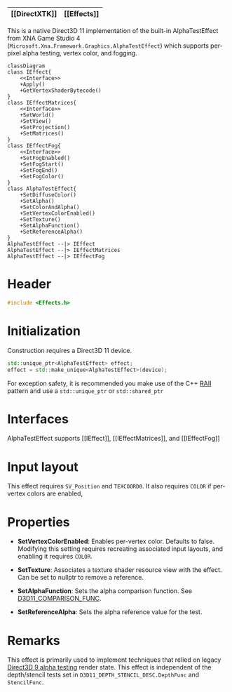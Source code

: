 |[[DirectXTK]]|[[Effects]]|
|---|---|

This is a native Direct3D 11 implementation of the built-in AlphaTestEffect from XNA Game Studio 4 (``Microsoft.Xna.Framework.Graphics.AlphaTestEffect``) which supports per-pixel alpha testing, vertex color, and fogging.

```mermaid
classDiagram
class IEffect{
    <<Interface>>
    +Apply()
    +GetVertexShaderBytecode()
}
class IEffectMatrices{
    <<Interface>>
    +SetWorld()
    +SetView()
    +SetProjection()
    +SetMatrices()
}
class IEffectFog{
    <<Interface>>
    +SetFogEnabled()
    +SetFogStart()
    +SetFogEnd()
    +SetFogColor()
}
class AlphaTestEffect{
    +SetDiffuseColor()
    +SetAlpha()
    +SetColorAndAlpha()
    +SetVertexColorEnabled()
    +SetTexture()
    +SetAlphaFunction()
    +SetReferenceAlpha()
}
AlphaTestEffect --|> IEffect
AlphaTestEffect --|> IEffectMatrices
AlphaTestEffect --|> IEffectFog
```

# Header
```cpp
#include <Effects.h>
```

# Initialization
Construction requires a Direct3D 11 device.

```cpp
std::unique_ptr<AlphaTestEffect> effect;
effect = std::make_unique<AlphaTestEffect>(device);
```

For exception safety, it is recommended you make use of the C++ [RAII](http://wikipedia.org/wiki/Resource_Acquisition_Is_Initialization) pattern and use a ``std::unique_ptr`` or ``std::shared_ptr``

# Interfaces

AlphaTestEffect supports [[IEffect]], [[IEffectMatrices]], and [[IEffectFog]]

# Input layout
This effect requires ``SV_Position`` and ``TEXCOORD0``. It also requires ``COLOR`` if per-vertex colors are enabled,

# Properties

* **SetVertexColorEnabled**: Enables per-vertex color. Defaults to false. Modifying this setting requires recreating associated input layouts, and enabling it requires ``COLOR``.

* **SetTexture**: Associates a texture shader resource view with the effect. Can be set to nullptr to remove a reference.

* **SetAlphaFunction**: Sets the alpha comparison function. See [D3D11_COMPARISON_FUNC](https://docs.microsoft.com/windows/win32/api/d3d11/ne-d3d11-d3d11_comparison_func).

* **SetReferenceAlpha**: Sets the alpha reference value for the test.

# Remarks

This effect is primarily used to implement techniques that relied on legacy [Direct3D 9 alpha testing](https://docs.microsoft.com/windows/win32/direct3d9/alpha-testing-state) render state. This effect is independent of the depth/stencil tests set in ``D3D11_DEPTH_STENCIL_DESC.DepthFunc`` and ``StencilFunc``.
